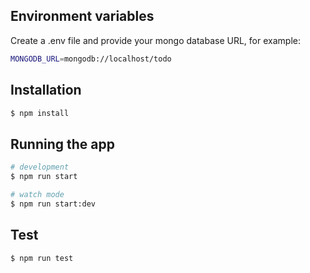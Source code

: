 ## Environment variables

Create a .env file and provide your mongo database URL, for example:

```bash
MONGODB_URL=mongodb://localhost/todo
```

## Installation

```bash
$ npm install
```

## Running the app

```bash
# development
$ npm run start

# watch mode
$ npm run start:dev
```

## Test

```bash
$ npm run test
```
